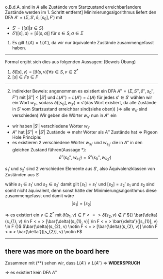 o.B.d.A. sind in $A$ alle Zustände vom Startzustand erreichbar\[andere Zustände werden im 1. Schritt entfernt]
Minimierungsalgorithmus liefert den DFA $A' = (\Sigma, S', \delta, [s_{0}], F')$ mit 
- $S' = \{[s] | s \in S\}$
- $\delta'([s], a) = [\delta(s, a)]$ für $s \in S, a \in \Sigma$

1. Es gilt  $L(A) = L(A')$, da wir nur äquivalente Zustände zusammengefasst haben.
---
Formal ergibt sich dies aus folgenden Aussagen:
(Beweis Übung)
1. $\bar{\delta}([s], v) = [\bar{\delta}(s, v)] \forall s \in S, v \in \Sigma^*$
2. $[s] \in F   s \in F$

---
2. indirekter Beweis:
angenommen es existiert ein DFA $A'' = (\Sigma, S'', \delta'', s_{0}'', F'')$ mit $|S''| \lt |S'|$ und $L(A'')=L(A') = L(A)$
für jedes $s' \in S'$ wählen wir ein Wort $w_{s'}$, sodass $\bar{\delta}([s_{0}], w_{s'}) = s'$(das Wort existiert, da alle Zustände in $S'$ vom Startzustand erreichbar sind(siehe oben))
(=> alle $w_{s'}$ sind verschieden)
Wir geben die Wörter $w_{s'}$ nun in $A''$ ein
- wir haben $|S'|$ verschiedene Wörter $w_{s'}$
- $A''$ hat $|S''| < |S'|$ Zustände => mehr Wörter als $A''$ Zustände hat
=> Pigeon Hole Principle:
- es existieren 2 verschiedene Wörter $w_{s_{1}'}$ und $w_{s_{2}'}$ die in $A''$ in den gleichen Zustand führen(Aussage \*):
$$
\bar{\delta}''(s_{0}'', w_{s_{1}'}) = \bar{\delta}''(s_{0}'', w_{s_{2}'})
$$

$s_{1}'$ und $s_{2}'$ sind 2 verschieden Elemente aus $S'$, also Äquivalenzklassen von Zuständen aus $S$

wähle $s_{1} \in s_{1}'$ und $s_{2} \in s_{2}'$
damit gilt $[s_{1}] = s_{1}'$ und $[s_{2}] = s_{2}'$
$s_{1}$ und $s_{2}$ sind somit nicht äquivalent, denn sonst hätte der Minimierungsalgorithmus diese zusammengefasst und damit wäre
$$
[s_{1}] = [s_{2}]
$$

=> es existiert ein $v \in \Sigma^{*}{}$ mit $\bar{\delta}(s_{1}, v) \in F < = > \bar{\delta}(s_{2}, v) \notin F$
${} \bar{\delta}(s_{1}, v) \in F < = > [\bar{\delta}(s_{1}, v)] \in F < = > \bar{\delta'}([s_{1}], v) \in F {}$
$\bar{\delta}(s_{2}, v) \notin F < = > [\bar{\delta}(s_{2}, v)] \notin F < = > \bar{\delta'}([s_{2}], v) \notin F$


---

there was more on the board here
---


Zusammen mit (\*\*) sehen wir, dass $L(A') \neq L(A'')$ => **WIDERSPRUCH** 

=> es existiert kein DFA $A''$
